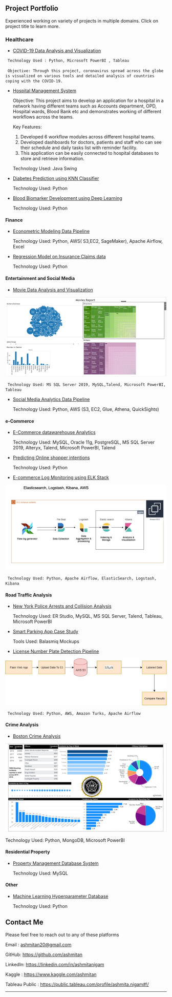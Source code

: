 
## Project Portfolio 
Experienced working on variety of projects in multiple domains. Click on project title to learn more.
### Healthcare
- [COVID-19 Data Analysis and Visualization](https://github.com/ashmitan/Data-Analysis-and-Visualization/tree/master/COVID-19%20Analysis)
<!--img src="images/dummy_thumbnail.jpg?raw=true"/-->
     
     Technology Used : Python, Microsoft PowerBI , Tableau
     
     Objective: Through this project, coronavirus spread across the globe is visualized on various tools and detailed analysis of countries coping with the COVID-19. 

- [Hospital Management System](https://github.com/ashmitan/Hospital-Management-System)
   
   Objective: This project aims to develop an application for a hospital in a network having different teams such as Accounts department, OPD, Hospital wards, Blood Bank etc and demonstrates working of different workflows across the teams. 
   
   Key Features: 
   1. Developed 6 workflow modules across different hospital teams.
   2. Developed dashboards for doctors, patients and staff who can see their schedule and daily tasks list with reminder facility. 
   3. This application can be easily connected to hospital databases to store and retrieve information.
   
   Technology Used: Java Swing

- [Diabetes Prediction using KNN Classifier](https://github.com/ashmitan/Data-Science-Projects/blob/master/ADS_Assignment3.ipynb)
  
  Technology Used: Python

- [Blood Biomarker Development using Deep Learning](https://github.com/ashmitan/Adv-in-Data-Science-Final-Project)

  Technology Used: Python

#### Finance
- [Econometric Modeling Data Pipeline](https://github.com/ashmitan/BuildingDataMLPipelines/tree/master/Time%20Series%20Financial%20Models)

  Technology Used: Python, AWS( S3,EC2, SageMaker), Apache Airflow, Excel

- [Regression Model on Insurance Claims data](http://example.com/)

  Technology Used: Python

#### Entertainment and Social Media

- [Movie Data Analysis and Visualization](https://github.com/ashmitan/IMDB-Analysis)
<img src="images/imdbanalysis.PNG?raw=true"/>

     Technology Used: MS SQL Server 2019, MySQL,Talend, Microsoft PowerBI, Tableau

- [Social Media Analytics Data Pipeline](https://github.com/ashmitan/BuildingDataMLPipelines/tree/master/Social%20Media%20Analytics%20Pipeline)

  Technology Used: Python, AWS (S3, EC2, Glue, Athena, QuickSights)

#### e-Commerce

- [E-Commerce datawarehouse Analytics](https://github.com/ashmitan/Retail-DatawareHouse-Analytics)

  Technology Used: MySQL, Oracle 11g, PostgreSQL, MS SQL Server 2019, Alteryx, Talend, Microsoft PowerBI, Talend

- [Predicting Online shopper intentions](https://github.com/ashmitan/Data-Science-Projects/tree/master/Assignment2)
  
   Technology Used: Python

- [E-commerce Log Monitoring using ELK Stack](http://example.com/)
<img src="images/elkstackproject.jfif?raw=true"/>

     Technology Used: Python, Apache Airflow, ElasticSearch, Logstash, Kibana

#### Road Traffic Analysis 

- [New York Police Arrests and Collision Analysis](https://github.com/ashmitan/NewYorkPoliceArrestsAnalysis)
  
  Technology Used: ER Studio, MySQL, MS SQL Server, Talend, Tableau, Microsoft PowerBI

- [Smart Parking App Case Study](http://example.com/)

  Tools Used: Balasmiq Mockups

- [License Number Plate Detection Pipeline](https://github.com/ashmitan/BuildingDataMLPipelines/tree/master/License%20Number%20Plate%20Detection%20Pipeline)
<img src="images/licensenumberpipeline.jpg?raw=true"/>
 
     Technology Used: Python, AWS, Amazon Turks, Apache Airflow

#### Crime Analysis

- [Boston Crime Analysis](https://github.com/ashmitan/Data-Analysis-and-Visualization/tree/master/Boston%20Crime%20Analysis%20and%20Statistics)
 <img src="images/BostonCrimeDash1.PNG?raw=true"/>
 
  Technology Used: Python, MongoDB, Microsoft PowerBI

#### Residential Property
- [Property Management Database System](https://github.com/ashmitan/Rental-Database-Project)

   Technology Used: MySQL

#### Other

- [Machine Learning Hyperparameter Database](https://github.com/ashmitan/Hyperparameter-Database)
  
   Technology Used: Python

## Contact Me
Please feel free to reach out to any of these platforms 

Email : ashmitan20@gmail.com

GitHub: https://github.com/ashmitan

LinkedIn: https://linkedin.com/in/ashmitanigam

Kaggle : https://www.kaggle.com/ashmitan

Tableau Public : https://public.tableau.com/profile/ashmita.nigam#!/

---
